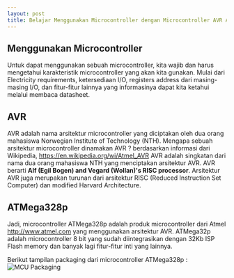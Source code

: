 ```yaml
---
layout: post
title: Belajar Menggunakan Microcontroller dengan Microcontroller AVR ATMega328p
---
```


## Menggunakan Microcontroller
Untuk dapat menggunakan sebuah microcontroller, kita wajib dan harus mengetahui karakteristik microcontroller yang akan kita gunakan. Mulai dari Electricity requirements, ketersediaan I/O, registers address dari masing-masing I/O, dan fitur-fitur lainnya yang informasinya dapat kita ketahui melalui membaca datasheet.

## AVR
AVR adalah nama arsitektur microcontroller yang diciptakan oleh dua orang mahasiswa Norwegian Institute of Technology (NTH). 
Mengapa sebuah arsitektur microcontroller dinamakan AVR ? berdasarkan informasi dari Wikipedia, https://en.wikipedia.org/wi/Atmel_AVR 
AVR adalah singkatan dari nama dua orang mahasiswa NTH yang menciptakan arsitektur AVR. AVR berarti **Alf (Egil Bogen) and Vegard (Wollan)'s RISC processor**. Arsitektur AVR juga merupakan turunan dari arsitektur RISC (Reduced Instruction Set Computer) dan modified Harvard Architecture.

## ATMega328p
Jadi, microcontroller ATMega328p adalah produk microcontroller dari Atmel http://www.atmel.com yang menggunakan arsitektur AVR. 
ATMega32p adalah microcontroller 8 bit yang sudah diintegrasikan dengan 32Kb ISP Flash memory dan banyak lagi fitur-fitur inti yang lainnya. 

Berikut tampilan packaging dari microcontroller ATMega328p :
![MCU Packaging](http://res.cloudinary.com/okaprinarjaya/image/upload/c_scale,w_800/v1466608123/okadiary/ATMEGA328P-PU.jpg)
